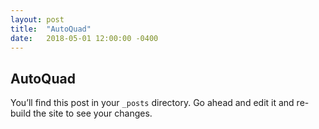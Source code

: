```yaml
---
layout: post
title:  "AutoQuad"
date:   2018-05-01 12:00:00 -0400
---
```


## AutoQuad

You’ll find this post in your `_posts` directory. Go ahead and edit it and re-build the site to see your changes.